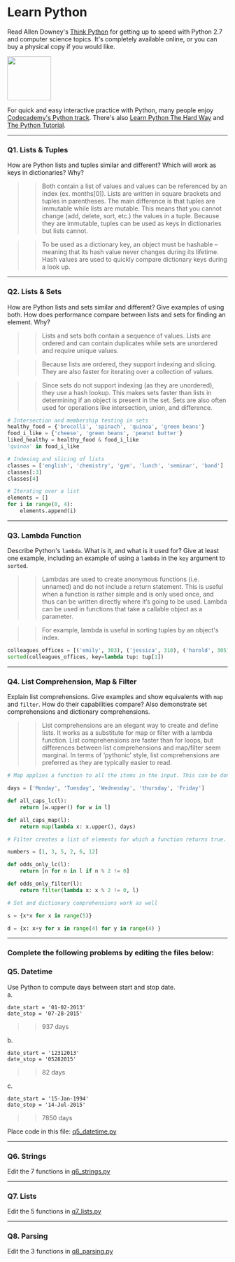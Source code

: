 # Learn Python

Read Allen Downey's [Think Python](http://www.greenteapress.com/thinkpython/) for getting up to speed with Python 2.7 and computer science topics. It's completely available online, or you can buy a physical copy if you would like.

<a href="http://www.greenteapress.com/thinkpython/"><img src="img/think_python.png" style="width: 100px;" target="_blank"></a>

For quick and easy interactive practice with Python, many people enjoy [Codecademy's Python track](http://www.codecademy.com/en/tracks/python). There's also [Learn Python The Hard Way](http://learnpythonthehardway.org/book/) and [The Python Tutorial](https://docs.python.org/2/tutorial/).

---

### Q1. Lists &amp; Tuples

How are Python lists and tuples similar and different? Which will work as keys in dictionaries? Why?

>> Both contain a list of values and values can be referenced by an index (ex. months[0]). Lists are written in square brackets and tuples in parentheses. The main difference is that tuples are immutable while lists are mutable. This means that you cannot change (add, delete, sort, etc.) the values in a tuple. Because they are immutable, tuples can be used as keys in dictionaries but lists cannot.  

>> To be used as a dictionary key, an object must be hashable – meaning that its hash value never changes during its lifetime. Hash values are used to quickly compare dictionary keys during a look up.


---

### Q2. Lists &amp; Sets

How are Python lists and sets similar and different? Give examples of using both. How does performance compare between lists and sets for finding an element. Why?

>> Lists and sets both contain a sequence of values. Lists are ordered and can contain duplicates while sets are unordered and require unique values.

>> Because lists are ordered, they support indexing and slicing. They are also faster for iterating over a collection of values.

>> Since sets do not support indexing (as they are unordered), they use a hash lookup. This makes sets faster than lists in determining if an object is present in the set. Sets are also often used for operations like intersection, union, and difference.

```python
# Intersection and membership testing in sets
healthy_food = {'brocolli', 'spinach', 'quinoa', 'green beans'}
food_i_like = {'cheese', 'green beans', 'peanut butter'}
liked_healthy = healthy_food & food_i_like
'quinoa' in food_i_like

# Indexing and slicing of lists
classes = ['english', 'chemistry', 'gym', 'lunch', 'seminar', 'band']
classes[:3]
classes[4]

# Iterating over a list
elements = []
for i in range(0, 4):
    elements.append(i)
```

---

### Q3. Lambda Function

Describe Python's `lambda`. What is it, and what is it used for? Give at least one example, including an example of using a `lambda` in the `key` argument to `sorted`.

>> Lambdas are used to create anonymous functions (i.e. unnamed) and do not include a return statement. This is useful when a function is rather simple and is only used once, and thus can be written directly where it’s going to be used. Lambda can be used in functions that take a callable object as a parameter. 

>> For example, lambda is useful in sorting tuples by an object's index.
```python
colleagues_offices = [('emily', 303), ('jessica', 310), ('harold', 305)]
sorted(colleagues_offices, key=lambda tup: tup[1])
```


---

### Q4. List Comprehension, Map &amp; Filter

Explain list comprehensions. Give examples and show equivalents with `map` and `filter`. How do their capabilities compare? Also demonstrate set comprehensions and dictionary comprehensions.

>> List comprehensions are an elegant way to create and define lists. It works as a substitute for map or filter with a lambda function. List comprehensions are faster than for loops, but differences between list comprehensions and map/filter seem marginal. In terms of ‘pythonic’ style, list comprehensions are preferred as they are typically easier to read.

```python
# Map applies a function to all the items in the input. This can be done with list comprehensions.

days = ['Monday', 'Tuesday', 'Wednesday', 'thursday', 'Friday']

def all_caps_lc(l):
    return [w.upper() for w in l]

def all_caps_map(l):
    return map(lambda x: x.upper(), days)

# Filter creates a list of elements for which a function returns true. This can be done with list comprehensions as well.

numbers = [1, 3, 5, 2, 6, 12]

def odds_only_lc(l):
    return [n for n in l if n % 2 != 0]

def odds_only_filter(l):
    return filter(lambda x: x % 2 != 0, l)

# Set and dictionary comprehensions work as well

s = {x*x for x in range(5)}

d = {x: x+y for x in range(4) for y in range(4) }
```


---

### Complete the following problems by editing the files below:

### Q5. Datetime
Use Python to compute days between start and stop date.   
a.  

```
date_start = '01-02-2013'    
date_stop = '07-28-2015'
```

>> 937 days

b.  
```
date_start = '12312013'  
date_stop = '05282015'  
```

>> 82 days

c.  
```
date_start = '15-Jan-1994'      
date_stop = '14-Jul-2015'  
```

>> 7850 days

Place code in this file: [q5_datetime.py](python/q5_datetime.py)

---

### Q6. Strings
Edit the 7 functions in [q6_strings.py](python/q6_strings.py)

---

### Q7. Lists
Edit the 5 functions in [q7_lists.py](python/q7_lists.py)

---

### Q8. Parsing
Edit the 3 functions in [q8_parsing.py](python/q8_parsing.py)





